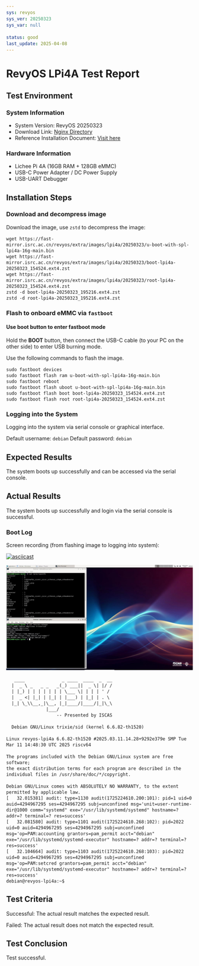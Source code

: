 ```yaml
---
sys: revyos
sys_ver: 20250323
sys_var: null

status: good
last_update: 2025-04-08
---
```


# RevyOS LPi4A Test Report

## Test Environment

### System Information

- System Version: RevyOS 20250323
- Download Link: [Nginx Directory](https://fast-mirror.isrc.ac.cn/revyos/extra/images/lpi4a/20250323/)
- Reference Installation Document: [Visit here](https://revyos.github.io/docs/)

### Hardware Information

- Lichee Pi 4A (16GB RAM + 128GB eMMC)
- USB-C Power Adapter / DC Power Supply
- USB-UART Debugger

## Installation Steps

### Download and decompress image

Download the image, use `zstd` to decompress the image:

```shell
wget https://fast-mirror.isrc.ac.cn/revyos/extra/images/lpi4a/20250323/u-boot-with-spl-lpi4a-16g-main.bin
wget https://fast-mirror.isrc.ac.cn/revyos/extra/images/lpi4a/20250323/boot-lpi4a-20250323_154524.ext4.zst
wget https://fast-mirror.isrc.ac.cn/revyos/extra/images/lpi4a/20250323/root-lpi4a-20250323_154524.ext4.zst
zstd -d boot-lpi4a-20250323_195216.ext4.zst
zstd -d root-lpi4a-20250323_195216.ext4.zst
```

### Flash to onboard eMMC via `fastboot`

#### Use boot button to enter fastboot mode

Hold the **BOOT** button, then connect the USB-C cable (to your PC on the other side) to enter USB burning mode.

Use the following commands to flash the image.

```shell
sudo fastboot devices
sudo fastboot flash ram u-boot-with-spl-lpi4a-16g-main.bin
sudo fastboot reboot
sudo fastboot flash uboot u-boot-with-spl-lpi4a-16g-main.bin
sudo fastboot flash boot boot-lpi4a-20250323_154524.ext4.zst
sudo fastboot flash root root-lpi4a-20250323_154524.ext4.zst
```

### Logging into the System

Logging into the system via serial console or graphical interface.

Default username: `debian`
Default password: `debian`

## Expected Results

The system boots up successfully and can be accessed via the serial console.

## Actual Results

The system boots up successfully and login via the serial console is successful.

### Boot Log

Screen recording (from flashing image to logging into system):

[![asciicast](https://asciinema.org/a/WTxl99ekFwDbqjZoZo5vjduJy.svg)](https://asciinema.org/a/WTxl99ekFwDbqjZoZo5vjduJy)

![A](A.jpg)

```log
   ____              _ ____  ____  _  __
  |  _ \ _   _ _   _(_) ___||  _ \| |/ /
  | |_) | | | | | | | \___ \| | | | ' / 
  |  _ <| |_| | |_| | |___) | |_| | . \ 
  |_| \_\\__,_|\__, |_|____/|____/|_|\_\
               |___/                    
                   -- Presented by ISCAS

  Debian GNU/Linux trixie/sid (kernel 6.6.82-th1520)

Linux revyos-lpi4a 6.6.82-th1520 #2025.03.11.14.28+9292e379e SMP Tue Mar 11 14:48:30 UTC 2025 riscv64

The programs included with the Debian GNU/Linux system are free software;
the exact distribution terms for each program are described in the
individual files in /usr/share/doc/*/copyright.

Debian GNU/Linux comes with ABSOLUTELY NO WARRANTY, to the extent
permitted by applicable law.
[   32.015381] audit: type=1130 audit(1725224610.200:101): pid=1 uid=0 auid=4294967295 ses=4294967295 subj=unconfined msg='unit=user-runtime-dir@1000 comm="systemd" exe="/usr/lib/systemd/systemd" hostname=? addr=? terminal=? res=success'
[   32.081580] audit: type=1101 audit(1725224610.268:102): pid=2022 uid=0 auid=4294967295 ses=4294967295 subj=unconfined msg='op=PAM:accounting grantors=pam_permit acct="debian" exe="/usr/lib/systemd/systemd-executor" hostname=? addr=? terminal=? res=success'
[   32.104664] audit: type=1103 audit(1725224610.268:103): pid=2022 uid=0 auid=4294967295 ses=4294967295 subj=unconfined msg='op=PAM:setcred grantors=pam_permit acct="debian" exe="/usr/lib/systemd/systemd-executor" hostname=? addr=? terminal=? res=success'
debian@revyos-lpi4a:~$
```

## Test Criteria

Successful: The actual result matches the expected result.

Failed: The actual result does not match the expected result.

## Test Conclusion

Test successful.
